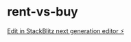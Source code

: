 # rent-vs-buy

[Edit in StackBlitz next generation editor ⚡️](https://stackblitz.com/~/github.com/sbaidon/rent-vs-buy)
